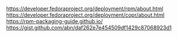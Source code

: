 https://developer.fedoraproject.org/deployment/rpm/about.html
https://developer.fedoraproject.org/deployment/copr/about.html
https://rpm-packaging-guide.github.io/
https://gist.github.com/abn/daf262e7e454509df1429c87068923d1

